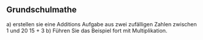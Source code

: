 ## Grundschulmathe

a) erstellen sie eine Additions Aufgabe aus zwei zufälligen Zahlen zwischen 1 und 20
    15 + 3
b) Führen Sie das Beispiel fort mit Multiplikation.